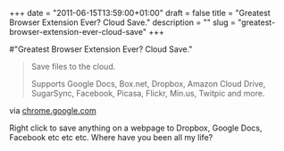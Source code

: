 +++
date = "2011-06-15T13:59:00+01:00"
draft = false
title = "Greatest Browser Extension Ever? Cloud Save."
description = ""
slug = "greatest-browser-extension-ever-cloud-save"
+++

#"Greatest Browser Extension Ever? Cloud Save."


 <div class="posterous_bookmarklet_entry">
 <blockquote class="posterous_short_quote">Save files to the cloud.

Supports Google Docs, Box.net, Dropbox, Amazon Cloud Drive, SugarSync, Facebook, Picasa, Flickr, Min.us, Twitpic and more.</blockquote>

<div class="posterous_quote_citation">via <a href="https://chrome.google.com/webstore/detail/omiekjeapoonbhiemenfoccbdpeagdah">chrome.google.com</a></div>
 <p>Right click to save anything on a webpage to Dropbox, Google Docs, Facebook etc etc etc. Where have you been all my life?</p></div>
 